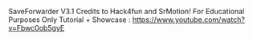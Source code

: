 SaveForwarder V3.1 Credits to Hack4fun and SrMotion!
For Educational Purposes Only
Tutorial + Showcase : https://www.youtube.com/watch?v=Fbwc0ob5gyE
